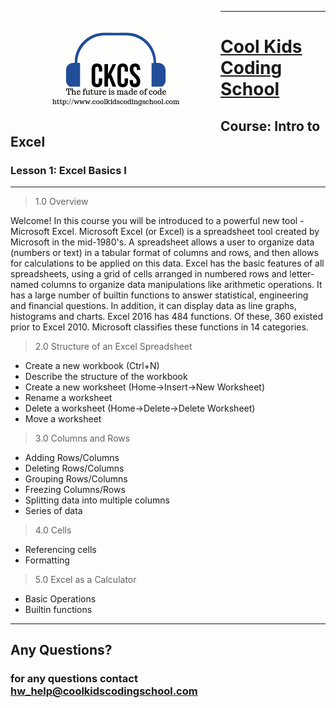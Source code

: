 <div>

<p>
<img align=left src="images/ckcslogo.png">
</p>

---

<p>
<H1 align=left><a href="http://www.coolkidscodingschool.com">Cool Kids Coding School</a></H1>
<H2 align=left>Course: <strong>Intro to Excel</strong></H1>
<H3 align=left>Lesson 1: <strong>Excel Basics I</strong></H3>
</p>

</div>

---

> 1.0 Overview

Welcome!  In this course you will be introduced to a powerful new tool - Microsoft Excel.  Microsoft Excel (or Excel) is a spreadsheet tool created by Microsoft in the mid-1980's.  A spreadsheet allows a user to organize data (numbers or text) in a tabular format of columns and rows, and then allows for calculations to be applied on this data.  Excel has the basic features of all spreadsheets, using a grid of cells arranged in numbered rows and letter-named columns to organize data manipulations like arithmetic operations. It has a large number of builtin functions to answer statistical, engineering and financial questions. 
In addition, it can display data as line graphs, histograms and charts. 
Excel 2016 has 484 functions. Of these, 360 existed prior to Excel 2010. Microsoft classifies these functions in 14 categories. 

> 2.0 Structure of an Excel Spreadsheet

+ Create a new workbook (Ctrl+N)
+ Describe the structure of the workbook
+ Create a new worksheet (Home->Insert->New Worksheet)
+ Rename a worksheet
+ Delete a worksheet (Home->Delete->Delete Worksheet)
+ Move a worksheet

> 3.0 Columns and Rows
+ Adding Rows/Columns
+ Deleting Rows/Columns
+ Grouping Rows/Columns
+ Freezing Columns/Rows
+ Splitting data into multiple columns
+ Series of data

> 4.0 Cells
+ Referencing cells
+ Formatting

> 5.0 Excel as a Calculator
+ Basic Operations
+ Builtin functions

---

## **Any Questions?**

### **for any questions contact hw_help@coolkidscodingschool.com**
